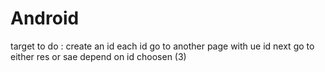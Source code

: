 # Android

target to do :
create an id 
each id go to another page with ue id
next go to either res or sae depend on id choosen (3)
